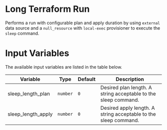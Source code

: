 # Long Terraform Run 

Performs a run with configurable plan and apply duration by using `external` data source and a `null_resource` with `local-exec` provisioner to execute the `sleep` command.

# Input Variables

The available input variables are listed in the table below.

| Variable | Type | Default | Description |
| -------- | ---- | ------- | ----------- |
| sleep_length_plan | `number` | `0` | Desired plan length. A string acceptable to the sleep command.|
| sleep_length_apply | `number` | `0` | Desired apply length. A string acceptable to the sleep command.|
